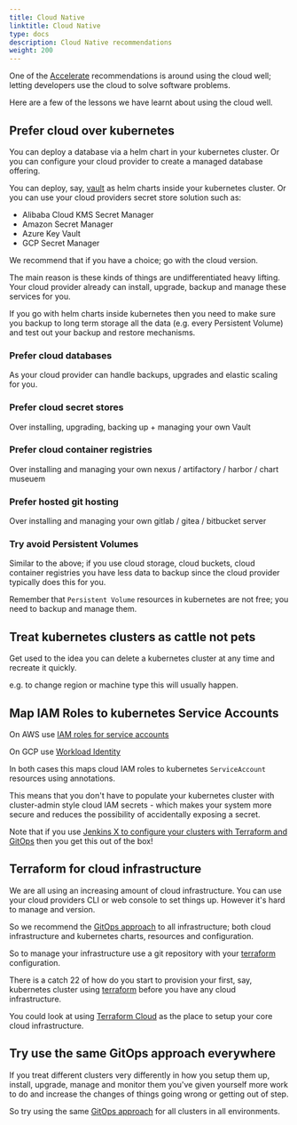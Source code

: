 ```yaml
---
title: Cloud Native
linktitle: Cloud Native
type: docs
description: Cloud Native recommendations
weight: 200
---
```


One of the [Accelerate](/v3/devops/accelerate/) recommendations is around using the cloud well; letting developers use the cloud to solve software problems.

Here are a few of the lessons we have learnt about using the cloud well.


## Prefer cloud over kubernetes

You can deploy a database via a helm chart in your kubernetes cluster. Or you can configure your cloud provider to create a managed database offering.

You can deploy, say, [vault](https://www.vaultproject.io/) as helm charts inside your kubernetes cluster. Or you can use your cloud providers secret store solution such as:

* Alibaba Cloud KMS Secret Manager
* Amazon Secret Manager
* Azure Key Vault
* GCP Secret Manager

We recommend that if you have a choice; go with the cloud version. 

The main reason is these kinds of things are undifferentiated heavy lifting. Your cloud provider already can install, upgrade, backup and manage these services for you.

If you go with helm charts inside kubernetes then you need to make sure you backup to long term storage all the data (e.g. every Persistent Volume) and test out your backup and restore mechanisms.


### Prefer cloud databases

As your cloud provider can handle backups, upgrades and elastic scaling for you.

### Prefer cloud secret stores 

Over installing, upgrading, backing up + managing your own Vault

### Prefer cloud container registries

Over installing and managing your own nexus / artifactory / harbor / chart museuem

### Prefer hosted git hosting

Over installing and managing your own gitlab / gitea / bitbucket server

### Try avoid Persistent Volumes

Similar to the above; if you use cloud storage, cloud buckets, cloud container registries you have less data to backup since the cloud provider typically does this for you.

Remember that `Persistent Volume` resources in kubernetes are not free; you need to backup and manage them.
                                                                       

## Treat kubernetes clusters as cattle not pets

Get used to the idea you can delete a kubernetes cluster at any time and recreate it quickly.

e.g. to change region or machine type this will usually happen.


## Map IAM Roles to kubernetes Service Accounts

On AWS use [IAM roles for service accounts](https://docs.aws.amazon.com/eks/latest/userguide/iam-roles-for-service-accounts.html)

On GCP use [Workload Identity](https://cloud.google.com/kubernetes-engine/docs/how-to/workload-identity)

In both cases this maps cloud IAM roles to kubernetes `ServiceAccount` resources using annotations. 

This means that you don't have to populate your kubernetes cluster with cluster-admin style cloud IAM secrets - which makes your system more secure and reduces the possibility of accidentally exposing a secret.

Note that if you use [Jenkins X to configure your clusters with Terraform and GitOps](/v3/admin/) then you get this out of the box! 

## Terraform for cloud infrastructure

We are all using an increasing amount of cloud infrastructure. You can use your cloud providers CLI or web console to set things up. However it's hard to manage and version.

So we recommend the [GitOps approach](/v3/devops/gitops/) to all infrastructure; both cloud infrastructure and kubernetes charts, resources and configuration.

So to manage your infrastructure use a git repository with your [terraform](https://www.terraform.io/) configuration.

There is a catch 22 of how do you start to provision your first, say, kubernetes cluster using [terraform](https://www.terraform.io/) before you have any cloud infrastructure.

You could look at using [Terraform Cloud](https://www.terraform.io/cloud) as the place to setup your core cloud infrastructure.


## Try use the same GitOps approach everywhere

If you treat different clusters very differently in how you setup them up, install, upgrade, manage and monitor them you've given yourself more work to do and increase the changes of things going wrong or getting out of step.

So try using the same [GitOps approach](/v3/admin/guides/jenkins/gitops/) for all clusters in all environments.
